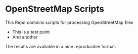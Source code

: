OpenStreetMap Scripts
===

This Repo contains scripts for processing OpenStreetMap files


* This is a test point
* And another

The results are available in a nice reproducible format.